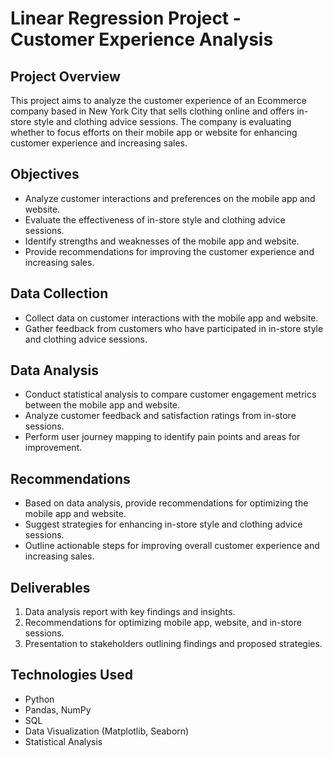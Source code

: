 # Linear Regression Project - Customer Experience Analysis

## Project Overview
This project aims to analyze the customer experience of an Ecommerce company based in New York City that sells clothing online and offers in-store style and clothing advice sessions. The company is evaluating whether to focus efforts on their mobile app or website for enhancing customer experience and increasing sales.

## Objectives
- Analyze customer interactions and preferences on the mobile app and website.
- Evaluate the effectiveness of in-store style and clothing advice sessions.
- Identify strengths and weaknesses of the mobile app and website.
- Provide recommendations for improving the customer experience and increasing sales.

## Data Collection
- Collect data on customer interactions with the mobile app and website.
- Gather feedback from customers who have participated in in-store style and clothing advice sessions.

## Data Analysis
- Conduct statistical analysis to compare customer engagement metrics between the mobile app and website.
- Analyze customer feedback and satisfaction ratings from in-store sessions.
- Perform user journey mapping to identify pain points and areas for improvement.

## Recommendations
- Based on data analysis, provide recommendations for optimizing the mobile app and website.
- Suggest strategies for enhancing in-store style and clothing advice sessions.
- Outline actionable steps for improving overall customer experience and increasing sales.

## Deliverables
1. Data analysis report with key findings and insights.
2. Recommendations for optimizing mobile app, website, and in-store sessions.
3. Presentation to stakeholders outlining findings and proposed strategies.

## Technologies Used
- Python
- Pandas, NumPy
- SQL
- Data Visualization (Matplotlib, Seaborn)
- Statistical Analysis

